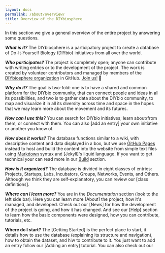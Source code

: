 ```yaml
---
layout: docs
permalink: /about/overview/
title: Overview of the DIYbiosphere
---
```


In this section we give a general overview of the entire project by answering some questions.

**_What is it?_**
The DIYbiosphere is a participatory project to create a database of Do-It-Yourself Biology (DIYbio) initiatives from all over the world.

**_Who participates?_**
The project is completely open; anyone can contribute with writing entries or to the development of the project. The work is created by volunteer contributors and managed by members of the [DIYbiosphere organization] in GitHub. [Join us!] :dancers:

**_Why do it?_**
The goal is two-fold: one is to have a shared and common platform for the DIYbio community, that can connect people and ideas in all its possibilities, and two is to gather data about the DIYbio community, to map and visualize it in all its diversity across time and space in the hopes that we may learn more about the movement and its futures.

**_How can I use this?_**
You can search for DIYbio initiatives; learn about/from them, or connect with them. You can also [add an entry] your own initiative or another you know of.


**_How does it works?_**
The database functions similar to a wiki, with descriptive content and data displayed in a box, but we use [GitHub Pages] instead to host and build the content into the website from simple text files using [Markdown] syntax and [Jekyll]'s liquid language. If you want to get technical your can read more in our [Build] section.

**_How is it organized?_**
The database is divided in eight classes of entries: Projects, Startups, Labs, Incubators, Groups, Networks, Events, and Others. Although we think they are self-explanatory, you can review our [class definitions].

**_Where can I learn more?_**
You are in the _Documentation_ section (look to the left side bar). Here you can learn more [About] the project; how it's managed, and developed. Check out our [News] for how the development of the project is going, and how it has changed. And see our [Help] section to learn how the basic components were designed, how you can contribute, tutorials, etc.

**Where do I start?**
The [Getting Started] is the perfect place to start, it details how to use the database (explaining its structure and navigation), how to obtain the dataset, and hiw to contribute to it. You just want to add an entry follow our [Adding an entry] tutorial. You can also check out our



[DIYbiosphere organization]: /about/organization/
[join us!]: #
[GitHub Pages]: #
[Markdown]: #
[Build]: #
[Database]: #
[Documentation]: #
